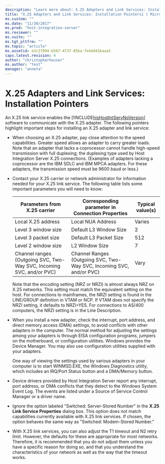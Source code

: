 ```yaml
---
description: "Learn more about: X.25 Adapters and Link Services: Installation Pointers"
title: "X.25 Adapters and Link Services: Installation Pointers1 | Microsoft Docs"
ms.custom: ""
ms.date: "11/30/2017"
ms.prod: "host-integration-server"
ms.reviewer: ""
ms.suite: ""
ms.tgt_pltfrm: ""
ms.topic: "article"
ms.assetid: e3c27094-b567-4737-85ba-fe4dd41baaa5
caps.latest.revision: 4
author: "christopherhouser"
ms.author: "test"
manager: "anneta"
---
```

# X.25 Adapters and Link Services: Installation Pointers
An X.25 link service enables the [!INCLUDE[hisHostIntServNoVersion](../includes/hishostintservnoversion-md.md)] software to communicate with the X.25 adapter. The following pointers highlight important steps for installing an X.25 adapter and link service:  
  
-   When choosing an X.25 adapter, pay close attention to the speed capabilities. Greater speed allows an adapter to carry greater loads. Note that an adapter that lacks a coprocessor cannot handle high-speed transmission with full duplexing; the duplexing type used by Host Integration Server X.25 connections. (Examples of adapters lacking a coprocessor are the IBM SDLC and IBM MPCA adapters. For these adapters, the transmission speed must be 9600 baud or less.)  
  
-   Contact your X.25 carrier or network administrator for information needed for your X.25 link service. The following table lists some important parameters you will need to know:  
  
    |Parameters from X.25 carrier|Corresponding parameter in Connection Properties|Typical value(s)|  
    |----------------------------------|------------------------------------------------------|------------------------|  
    |Local X.25 address|Local NUA Address|Varies|  
    |Level 3 window size|Default L3 Window Size|2|  
    |Level 3 packet size|Default L3 Packet Size|512|  
    |Level 2 window size|L2 Window Size|7|  
    |Channel ranges (Outgoing SVC, Two-Way SVC, Incoming SVC, and/or PVC)|Channel Ranges (Outgoing SVC, Two-Way SVC, Incoming SVC, and/or PVC)|Vary|  
  
     Note that the encoding setting (NRZ or NRZI) is almost always NRZ on X.25 networks. This setting must match the equivalent setting on the host. For connections to mainframes, the NRZI setting is found in the LINE/GROUP definition in VTAM or NCP. If VTAM does not specify the NRZI setting, it defaults to NRZI=YES. For connections to AS/400 computers, the NRZI setting is in the Line Description.  
  
-   When you install a new adapter, check the interrupt, port address, and direct memory access (DMA) settings, to avoid conflicts with other adapters in the computer. The normal method for adjusting the settings among your adapters is through EISA configuration programs, jumpers on the motherboard, or configuration utilities. Windows provides the Device Manager. You may also use configuration utilities supplied with your adapters.  
  
     One way of viewing the settings used by various adapters in your computer is to start WINMSD.EXE, the Windows Diagnostics utility, which includes an IRQ/Port Status button and a DMA/Memory button.  
  
-   Device drivers provided by Host Integration Server report any interrupt, port address, or DMA conflicts that they detect to the Windows System Event Log. The events are listed under a Source of Service Control Manager or a driver name.  
  
-   Ignore the option labeled "Switched: Server-Stored Number" in the **X.25 Link Service Properties** dialog box. This option does not match capabilities currently available with X.25 link services. If chosen, the option behaves the same way as "Switched: Modem-Stored Number."  
  
-   With X.25 link services, you can also adjust the T1 timeout and N2 retry limit. However, the defaults for these are appropriate for most networks. Therefore, it is recommended that you do not adjust them unless you have a specific reason for doing so, and that you understand the characteristics of your network as well as the way that the timeout works.
